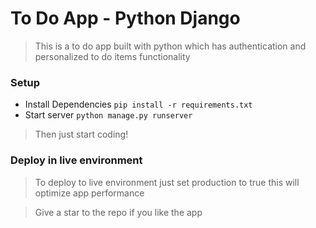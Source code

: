 # To Do App - Python Django

> This is a to do app built with python which has authentication and personalized to do items functionality

### Setup
- Install Dependencies
`pip install -r requirements.txt`
- Start server
`python manage.py runserver`

> Then just start coding!

### Deploy in live environment
> To deploy to live environment just set production to true this will optimize app performance

> Give a star to the repo if you like the app
